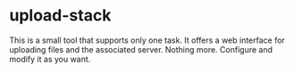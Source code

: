 # upload-stack
This is a small tool that supports only one task. It offers a web interface for uploading files and the associated server. Nothing more. Configure and modify it as you want.
